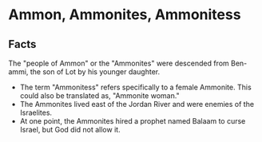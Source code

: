 # Ammon, Ammonites, Ammonitess

## Facts

The "people of Ammon" or the "Ammonites" were descended from Ben-ammi, the son of Lot by his younger daughter.

* The term "Ammonitess" refers specifically to a female Ammonite. This could also be translated as, "Ammonite woman."
* The Ammonites lived east of the Jordan River and were enemies of the Israelites.
* At one point, the Ammonites hired a prophet named Balaam to curse Israel, but God did not allow it.
